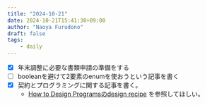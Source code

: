 ```yaml
---
title: "2024-10-21"
date: 2024-10-21T15:41:30+09:00
author: "Naoya Furudono"
draft: false
tags:
    - daily
---
```


- [x] 年末調整に必要な書類申請の準備をする
- [ ] booleanを避けて2要素のenumを使おうという記事を書く
- [x] 契約とプログラミングに関する記事を書く。
  - [How to Design Programsのdesign recipe](https://htdp.org/2024-8-20/Book/part_preface.html#(part._sec~3asystematic-design)) を参照してほしい。
